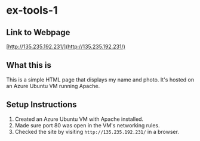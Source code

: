 # ex-tools-1

## Link to Webpage
[http://135.235.192.231/](http://135.235.192.231/)

## What this is
This is a simple HTML page that displays my name and photo. It's hosted on an Azure Ubuntu VM running Apache.

## Setup Instructions

1. Created an Azure Ubuntu VM with Apache installed.
3. Made sure port 80 was open in the VM's networking rules.
4. Checked the site by visiting `http://135.235.192.231/` in a browser.